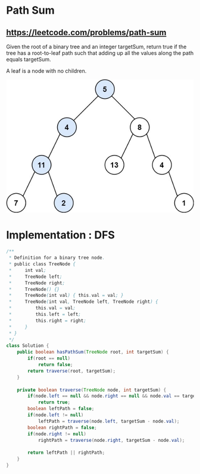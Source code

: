 # Path Sum 

## https://leetcode.com/problems/path-sum

Given the root of a binary tree and an integer targetSum, return true if the tree has a root-to-leaf path such that adding up all the values along the path equals targetSum.

A leaf is a node with no children.

![Path Sum example](pathsum.jpg?raw=true "Root to Leaf Path Sum")


# Implementation : DFS
```java
/**
 * Definition for a binary tree node.
 * public class TreeNode {
 *     int val;
 *     TreeNode left;
 *     TreeNode right;
 *     TreeNode() {}
 *     TreeNode(int val) { this.val = val; }
 *     TreeNode(int val, TreeNode left, TreeNode right) {
 *         this.val = val;
 *         this.left = left;
 *         this.right = right;
 *     }
 * }
 */
class Solution {
    public boolean hasPathSum(TreeNode root, int targetSum) {
        if(root == null)
            return false;
        return traverse(root, targetSum);
    }
    
    private boolean traverse(TreeNode node, int targetSum) {
        if(node.left == null && node.right == null && node.val == targetSum)
            return true;
        boolean leftPath = false;
        if(node.left != null)
            leftPath = traverse(node.left, targetSum - node.val);
        boolean rightPath = false;
        if(node.right != null)
            rightPath = traverse(node.right, targetSum - node.val);
        
        return leftPath || rightPath;
    }
}
```
